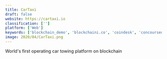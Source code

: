 ```yaml
---
title: CarTaxi
draft: false 
website: https://cartaxi.io
classification: ['']
platform: ['Web']
keywords: ['blockchain_demo', 'blockchaini.co', 'coindesk', 'concourseq', 'cryptoreach', 'ico_parrot', 'ico_review_db', 'ico_watch_list', 'ico_drip', 'icobench', 'top_ico_list', 'icrypts']
image: 2020/04/CarTaxi.png
---
```

World's first operating car towing platform on blockchain